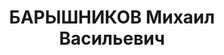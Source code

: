 ---
title: БАРЫШНИКОВ Михаил Васильевич
description: "Род. в 1887, Московская губ., Бронницкий уезд, с. Раменское, русский,\
  \ обр.: среднее, член ВКП(б) (бывший член партии эсеров). Проживал: Москва, Страстной\
  \ бул., д. 13а, кв. 42. Начальник финансового управления Наркомата водного транспорта\
  \ СССР. \n  Арестован 03.09.1937. Обв. в вредительстве и участии в антисоветской\
  \ троцкистской террористической организации. Приговор: ВК ВС СССР, 15.11.1937 –\
  \ ВМН. Расстрелян 15.11.1937, г.Москва. \n  Реабилитирован ВК ВС СССР 07.07.1956"
---